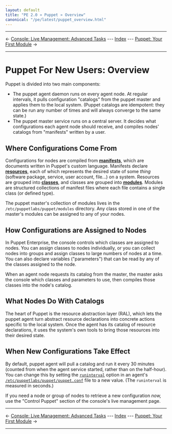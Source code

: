 ```yaml
---
layout: default
title: "PE 2.0 » Puppet » Overview"
canonical: "/pe/latest/puppet_overview.html"
---
```


* * *

&larr; [Console: Live Management: Advanced Tasks](./console_live_advanced.html) --- [Index](./) --- [Puppet: Your First Module](./puppet_first_module.html) &rarr;

* * *

Puppet For New Users: Overview
=====

Puppet is divided into two main components:

* The puppet agent daemon runs on every agent node. At regular intervals, it pulls configuration "catalogs" from the puppet master and applies them to the local system. (Puppet catalogs are idempotent: they can be run any number of times and will always converge to the same state.)
* The puppet master service runs on a central server. It decides what configurations each agent node should receive, and compiles nodes' catalogs from "manifests" written by a user.


Where Configurations Come From
-----

Configurations for nodes are compiled from [**manifests**](/learning/manifests.html), which are documents written in Puppet's custom language. Manifests declare [**resources**](/learning/ral.html), each of which represents the desired state of some _thing_ (software package, service, user account, file...) on a system. Resources are grouped into [**classes**](/learning/modules1.html#classes), and classes are grouped into [**modules**](/learning/modules1.html#modules). Modules are structured collections of manifest files where each file contains a single class (or defined type).

The puppet master's collection of modules lives in the `/etc/puppetlabs/puppet/modules` directory. Any class stored in one of the master's modules can be assigned to any of your nodes.

How Configurations are Assigned to Nodes
-----

In Puppet Enterprise, the console controls which classes are assigned to nodes. You can assign classes to nodes individually, or you can collect nodes into groups and assign classes to large numbers of nodes at a time. You can also declare variables ("parameters") that can be read by any of the classes assigned to the node.

When an agent node requests its catalog from the master, the master asks the console which classes and parameters to use, then compiles those classes into the node's catalog.

What Nodes Do With Catalogs
-----

The heart of Puppet is the resource abstraction layer (RAL), which lets the puppet agent turn abstract resource declarations into concrete actions specific to the local system. Once the agent has its catalog of resource declarations, it uses the system's own tools to bring those resources into their desired state.

When New Configurations Take Effect
-----

By default, puppet agent will pull a catalog and run it every 30 minutes (counted from when the agent service started, rather than on the half-hour). You can change this by setting the [`runinterval`](/references/2.7.6/configuration.html#runinterval) option in an agent's [`/etc/puppetlabs/puppet/puppet.conf`](/puppet/3.6/reference/config_file_main.html) file to a new value. (The `runinterval` is measured in seconds.)

If you need a node or group of nodes to retrieve a new configuration _now,_ use the "Control Puppet" section of the console's live management page. <!-- TK add a link to that -->

* * *

&larr; [Console: Live Management: Advanced Tasks](./console_live_advanced.html) --- [Index](./) --- [Puppet: Your First Module](./puppet_first_module.html) &rarr;

* * *

